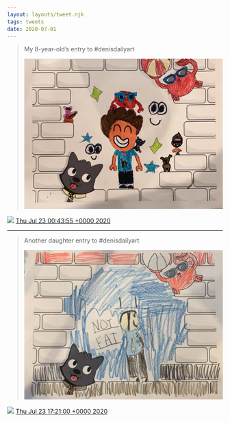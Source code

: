 ```yaml
---
layout: layouts/tweet.njk
tags: tweets
date: 2020-07-01
---
```


> My 8\-year\-old’s entry to \#denisdailyart 
> 
> ![](../media/1286099689390170114-Edkk2VwXYAERYA3.jpg)

<img src="../media/tweet.ico" width="12" /> [Thu Jul 23 00:43:55 +0000 2020](https://twitter.com/timwasson/status/1286099689390170114)

----

> Another daughter entry to \#denisdailyart 
> 
> ![](../media/1286350612981075968-EdoJD_xXgAUO6FH.jpg)

<img src="../media/tweet.ico" width="12" /> [Thu Jul 23 17:21:00 +0000 2020](https://twitter.com/timwasson/status/1286350612981075968)